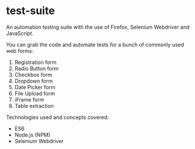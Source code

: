 # test-suite
An automation testing suite with the use of Firefox, Selenium Webdriver and JavaScript.

You can grab the code and automate tests for a bunch of commonly used web forms:

01. Registration form
02. Radio Button form
03. Checkbox form
04. Dropdown form
05. Date Picker form
06. File Upload form
07. iFrame form
08. Table extraction

Technologies used and concepts covered:

* ES6
* Node.js (NPM)
* Selenium Webdriver
